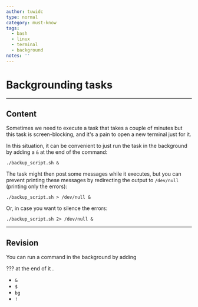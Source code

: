 ```yaml
---
author: tuwidc
type: normal
category: must-know
tags:
  - bash
  - linux
  - terminal
  - background
notes: ''
---
```


# Backgrounding tasks


---

## Content

Sometimes we need to execute a task that takes a couple of minutes but this task is screen-blocking, and it's a pain to open a new terminal just for it.

In this situation, it can be convenient to just run the task in the background
by adding a `&` at the end of the command:

```plain-text
./backup_script.sh &
```

The task might then post some messages while it executes, but you can prevent printing these messages  by redirecting the output to `/dev/null` (printing only the errors):

```plain-text
./backup_script.sh > /dev/null &
```

Or, in case you want to silence the errors:

```plain-text
./backup_script.sh 2> /dev/null &
```


---

## Revision

You can run a command in the background by adding 

??? at the end of it .

- `&`
- `$`
- `bg`
- `!`
